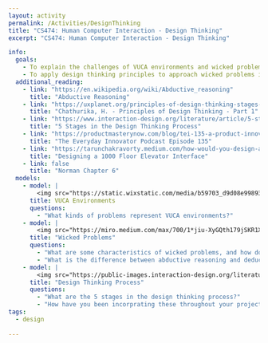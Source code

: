 ```yaml
---
layout: activity
permalink: /Activities/DesignThinking
title: "CS474: Human Computer Interaction - Design Thinking"
excerpt: "CS474: Human Computer Interaction - Design Thinking"

info: 
  goals: 
    - To explain the challenges of VUCA environments and wicked problems
    - To apply design thinking principles to approach wicked problems in VUCA environments
  additional_reading:  
    - link: "https://en.wikipedia.org/wiki/Abductive_reasoning"
      title: "Abductive Reasoning"
    - link: "https://uxplanet.org/principles-of-design-thinking-stages-of-design-thinking-b2cc219063ac"
      title: "Chathurika, H. - Principles of Design Thinking - Part 1"
    - link: "https://www.interaction-design.org/literature/article/5-stages-in-the-design-thinking-process"
      title: "5 Stages in the Design Thinking Process"
    - link: "https://productmasterynow.com/blog/tei-135-a-product-innovation-process-based-on-design-thinking-with-gordon-stannis/"
      title: "The Everyday Innovator Podcast Episode 135"
    - link: "https://tarunchakravorty.medium.com/how-would-you-design-an-interface-for-a-1000-floor-elevator-31fbe5be6470"
      title: "Designing a 1000 Floor Elevator Interface"
    - link: false
      title: "Norman Chapter 6"         
  models:
    - model: |
        <img src="https://static.wixstatic.com/media/b59703_d9d08e99893845429d53fbcee257db8e~mv2.png/v1/fill/w_740,h_414,al_c,q_95/b59703_d9d08e99893845429d53fbcee257db8e~mv2.webp" alt="VUCA Description">
      title: VUCA Environments
      questions:
        - "What kinds of problems represent VUCA environments?"
    - model: |
        <img src="https://miro.medium.com/max/700/1*jiu-XyGQth179jSKR1XW8A.png" alt="Wicked problems description from CMU Transition Design, Irwin and Kossoff, based on Rittle and Webber, 1973, via https://medium.com/age-of-awareness/facing-complexity-wicked-design-problems-ee8c71618966"> 
      title: "Wicked Problems"
      questions:
        - "What are some characteristics of wicked problems, and how do these characteristics inform the types of design processes one should employ in these innovative and multidisciplinary environments?"
        - "What is the difference between abductive reasoning and deductive reasoning?  What constraints does it relax?  How might abductive reasoning be helpful when forced to innovate in unknown areas?"
    - model: |
        <img src="https://public-images.interaction-design.org/literature/articles/heros/5808b55608af6.jpg?tr=w-1024" alt="Design Thinking Process Stages from interaction-design.org">
      title: "Design Thinking Process"
      questions: 
        - "What are the 5 stages in the design thinking process?"
        - "How have you been incorprating these throughout your project work in this class?"
tags:
  - design
  
---
```


<!--
Listening session
Speaking their language
Surveying stakeholders
Prototyping
-->
